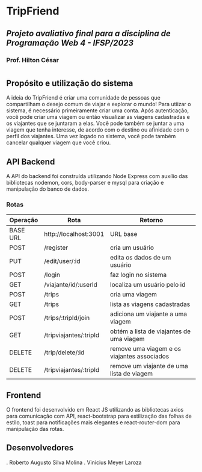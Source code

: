 # TripFriend

## _Projeto avaliativo final para a disciplina de Programação Web 4 - IFSP/2023_
### Prof. Hilton César
#

## Propósito e utilização do sistema
A ideia do TripFriend é criar uma comunidade de pessoas que compartilham o desejo comum de viajar e explorar o mundo! Para utiizar o sistema, é necessário primeiramente criar uma conta. Após autenticação, você pode criar uma viagem ou então visualizar as viagens cadastradas e os viajantes que se juntaram a elas. Você pode também se juntar a uma viagem que tenha interesse, de acordo com o destino ou afinidade com o perfil dos viajantes. Uma vez logado no sistema, você pode também cancelar qualquer viagem que você criou.

## API Backend
A API do backend foi construída utilizando Node Express com auxílio das bibliotecas nodemon, cors, body-parser e mysql para criação e manipulação do banco de dados.

### Rotas
| Operação | Rota | Retorno |
| ------ | ------ | ------ |
| BASE URL| http://localhost:3001 | URL base|
| POST | /register| cria um usuário |
| PUT | /edit/user/:id| edita os dados de um usuário |
| POST | /login| faz login no sistema |
| GET | /viajante/id/:userId| localiza um usuário pelo id |
|POST|/trips|cria uma viagem|
| GET | /trips | lista as viagens cadastradas |
| POST | /trips/:tripId/join| adiciona um viajante a uma viagem |
| GET | /tripviajantes/:tripId| obtém a lista de viajantes de uma viagem|
|DELETE|/trip/delete/:id| remove uma viagem e os viajantes associados|
| DELETE | /tripviajantes/:tripId| remove um viajante de uma lista de viagem|


## Frontend
O frontend foi desenvolvido em React JS utilizando as bibliotecas axios para comunicação com API, react-bootstrap para estilização das folhas de estilo, toast para notificações mais elegantes e react-router-dom para manipulação das rotas.

## Desenvolvedores
. Roberto Augusto Silva Molina
. Vinicius Meyer Laroza